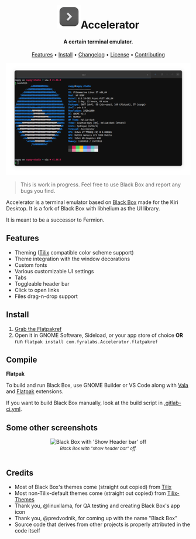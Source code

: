 <div align="center">
  <h1><img src="./data/icons/hicolor/scalable/apps/com.fyralabs.Accelerator.svg" height="64"/>Accelerator</h1>
  <h4>A certain terminal emulator.</h4>
  <p>
    <a href="#features">Features</a> •
    <a href="#install">Install</a> •
    <a href="./CHANGELOG.md">Changelog</a> •
    <a href="./COPYING">License</a> •
    <a href="./CONTRIBUTING.md">Contributing</a>
  </p>
</div>

<div align="center">
  <img src="build-aux/screenshot.png" alt="Preview"/><br/>
</div>

> This is work in progress. Feel free to use Black Box and report any bugs you
> find.

Accelerator is a terminal emulator based on [Black Box](https://gitlab.gnome.org/raggesilver/blackbox) made for the Kiri Desktop. It is a fork of Black Box with libhelium as the UI library.

It is meant to be a successor to Fermion.

## Features

- Theming ([Tilix](https://github.com/gnunn1/tilix) compatible color scheme support)
- Theme integration with the window decorations
- Custom fonts
- Various customizable UI settings
- Tabs
- Toggleable header bar
- Click to open links
- Files drag-n-drop support

## Install
1. [Grab the Flatpakref](https://repo.tauos.co/catalogue/appstream/com.fyralabs.Accelerator.flatpakref)
2. Open it in GNOME Software, Sideload, or your app store of choice **OR** run `flatpak install com.fyralabs.Accelerator.flatpakref`

## Compile

**Flatpak**

To build and run Black Box, use GNOME Builder or VS Code along with [Vala](https://marketplace.visualstudio.com/items?itemName=prince781.vala) and [Flatpak](https://marketplace.visualstudio.com/items?itemName=bilelmoussaoui.flatpak-vscode) extensions.

If you want to build Black Box manually, look at the build script in [.gitlab-ci.yml](./.gitlab-ci.yml).

## Some other screenshots

<div align="center">
  <img src="https://i.imgur.com/O7Nblz8.png" alt="Black Box with 'Show Header bar' off"/><br/>
  <small><i>
    Black Box with "show header bar" off.
  </i></small>
  <br/><br/>
</div>

## Credits

- Most of Black Box's themes come (straight out copied) from [Tilix](https://github.com/gnunn1/tilix)
- Most non-Tilix-default themes come (straight out copied) from [Tilix-Themes](https://github.com/storm119/Tilix-Themes)
- Thank you, @linuxllama, for QA testing and creating Black Box's app icon
- Thank you, @predvodnik, for coming up with the name "Black Box"
- Source code that derives from other projects is properly attributed in the code itself
